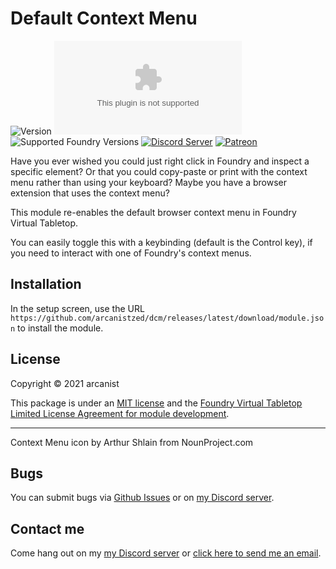 # Default Context Menu

![Version](https://img.shields.io/github/v/tag/arcanistzed/dcm?label=Version&style=flat-square&color=2577a1) ![Latest Release Download Count](https://img.shields.io/github/downloads/arcanistzed/dcm/latest/module.zip?label=Downloads&style=flat-square&color=9b43a8) ![Supported Foundry Versions](https://img.shields.io/endpoint?url=https://foundryshields.com/version?url=https://raw.githubusercontent.com/arcanistzed/dcm/main/module.json&style=flat-square&color=ff6400) [![Discord Server](https://img.shields.io/badge/-Discord-%232c2f33?style=flat-square&logo=discord)](https://discord.gg/AAkZWWqVav) [![Patreon](https://img.shields.io/badge/-Patreon-%23141518?style=flat-square&logo=patreon)](https://www.patreon.com/bePatron?u=15896855)

Have you ever wished you could just right click in Foundry and inspect a specific element? Or that you could copy-paste or print with the context menu rather than using your keyboard? Maybe you have a browser extension that uses the context menu?

This module re-enables the default browser context menu in Foundry Virtual Tabletop.

You can easily toggle this with a keybinding (default is the Control key), if you need to interact with one of Foundry's context menus.

## Installation

In the setup screen, use the URL `https://github.com/arcanistzed/dcm/releases/latest/download/module.json` to install the module.

## License

Copyright © 2021 arcanist

This package is under an [MIT license](LICENSE) and the [Foundry Virtual Tabletop Limited License Agreement for module development](https://foundryvtt.com/article/license/).

---

Context Menu icon by Arthur Shlain from NounProject.com

## Bugs

You can submit bugs via [Github Issues](https://github.com/arcanistzed/dcm/issues/new/choose) or on [my Discord server](https://discord.gg/AAkZWWqVav).

## Contact me

Come hang out on my [my Discord server](https://discord.gg/AAkZWWqVav) or [click here to send me an email](mailto:arcanistzed@gmail.com?subject=Default%20Context%20Menu%20module).
